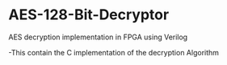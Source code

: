 # AES-128-Bit-Decryptor
AES decryption implementation in FPGA using Verilog

-This contain the C implementation of the decryption Algorithm 
